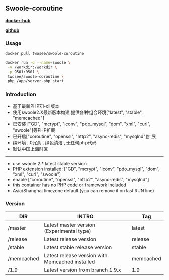 ## Swoole-coroutine

[**docker-hub**](https://hub.docker.com/r/twosee/swoole-coroutine/) 

[**github**](https://github.com/twose/swoole-coroutine-docker)

### Usage

```Bash
docker pull twosee/swoole-coroutine
```

```Bash
docker run -d --name=swoole \
 -v /workdir:/workdir \
 -p 9501:9501 \
 twosee/swoole-coroutine \
 php /app/server.php start
```

### Introduction

- 基于最新PHP7.1-cli版本
- 使用swoole2.X最新版本构建,提供各种组合环境["latest", "stable", "memcached"]
- 已安装 ["GD", "mcrypt", "iconv", "pdo_mysql", "dom", "xml", "curl", "swoole"]等PHP扩展
- 已开启["coroutine", "openssl", "http2", "async-redis", "mysqlnd"]扩展
- 纯环境 , 0冗余 , 绿色清洁 , 无任何php代码
- 默认中国上海时区

---

- use swoole 2.* latest stable version
- PHP extension installed: ["GD", "mcrypt", "iconv", "pdo_mysql", "dom", "xml", "curl", "swoole"]
- enable ["coroutine", "openssl", "http2", "async-redis", "mysqlnd"]
- this container has no PHP code or framework included
- Asia/Shanghai timezone default (you can remove it on last RUN line)

### Version

| DIR        | INTRO                                    | Tag       |
| ---------- | ---------------------------------------- | --------- |
| /master    | Latest master version (Experimental type) | latest    |
| /release   | Latest release version                   | release   |
| /stable    | Latest stable release version            | stable    |
| /memcached | Latest release version with Memcached installed | memcached |
| /1.9       | Latest version from branch 1.9.x         | 1.9       |

